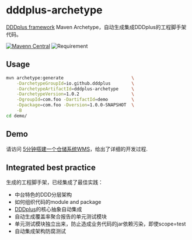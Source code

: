 # dddplus-archetype
[DDDplus framework](https://github.com/funkygao/cp-ddd-framework) Maven Archetype，自动生成集成DDDplus的工程脚手架代码。

[![Mavenn Central](https://img.shields.io/maven-central/v/io.github.dddplus/dddplus-archetype.svg?label=Maven%20Central)](https://search.maven.org/search?q=a:dddplus-archetype)
![Requirement](https://img.shields.io/badge/JDK-8+-green.svg)

## Usage

``` bash
mvn archetype:generate                          \
    -DarchetypeGroupId=io.github.dddplus        \
    -DarchetypeArtifactId=dddplus-archetype     \
    -DarchetypeVersion=1.0.2                    \
    -DgroupId=com.foo -DartifactId=demo         \
    -Dpackage=com.foo -Dversion=1.0.0-SNAPSHOT  \
    -B
cd demo/
```

## Demo

请访问 [5分钟搭建一个仓储系统WMS](https://github.com/dddplus/dddplus-archetype-demo)，给出了详细的开发过程.

## Integrated best practice

生成的工程脚手架，已经集成了最佳实践：
- 中台特色的DDD分层架构
- 如何组织代码的module and package
- [DDDplus](https://github.com/funkygao/cp-ddd-framework)的核心抽象自动集成
- 自动生成覆盖率聚合报告的单元测试模块
- 单元测试模块独立出来，防止造成业务代码的jar依赖污染，即使scope=test
- 自动集成架构防腐测试

